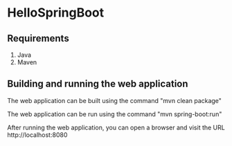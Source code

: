 # HelloSpringBoot

## Requirements

1. Java
2. Maven

## Building and running the web application

The web application can be built using the command "mvn clean package"

The web application can be run using the command "mvn spring-boot:run"

After running the web application, you can open a browser and visit the URL http://localhost:8080
